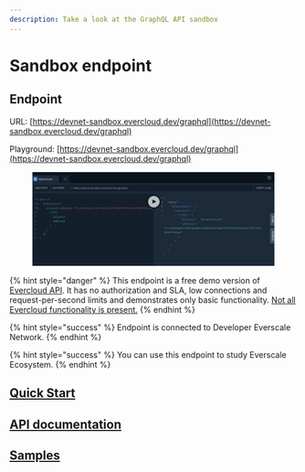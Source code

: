 ```yaml
---
description: Take a look at the GraphQL API sandbox
---
```


# Sandbox endpoint

## Endpoint

URL: [https://devnet-sandbox.evercloud.dev/graphql](https://devnet-sandbox.evercloud.dev/graphql)

Playground: [https://devnet-sandbox.evercloud.dev/graphql](https://devnet-sandbox.evercloud.dev/graphql)

<figure><img src=".gitbook/assets/image (7).png" alt=""><figcaption></figcaption></figure>

{% hint style="danger" %}
This endpoint is a free demo version of [Evercloud API](products/evercloud/). It has no authorization and SLA, low connections and request-per-second limits and demonstrates only basic functionality. [Not all Evercloud functionality is present.](products/functionality-comparison.md)&#x20;
{% endhint %}

{% hint style="success" %}
Endpoint is connected to Developer Everscale Network.
{% endhint %}

{% hint style="success" %}
You can use this endpoint to study Everscale Ecosystem.
{% endhint %}

## [Quick Start](quick-start.md)

## [API documentation](reference/graphql-api/)

## [Samples](reference/graphql-api/samples.md)
